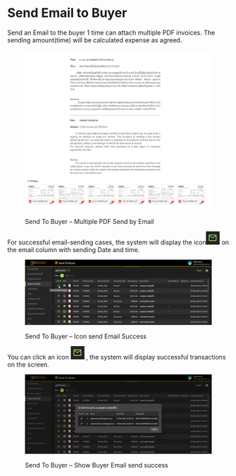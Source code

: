 # Send Email to Buyer

Send an Email to the buyer 1 time can attach multiple PDF invoices. The sending amount(time) will be calculated expense as agreed.

<figure><img src="../../.gitbook/assets/image (133).png" alt=""><figcaption><p>Send To Buyer – Multiple PDF Send by Email</p></figcaption></figure>

For successful email-sending cases, the system will display the icon![](<../../.gitbook/assets/image (70).png>)  on the email column with sending  Date and time.

<figure><img src="../../.gitbook/assets/image (92).png" alt=""><figcaption><p>Send To Buyer – Icon send Email Success</p></figcaption></figure>

You can click an icon ![](<../../.gitbook/assets/image (60).png>) , the system will display successful transactions on the screen.

<figure><img src="../../.gitbook/assets/image (51).png" alt=""><figcaption><p>Send To Buyer – Show Buyer Email send success</p></figcaption></figure>

